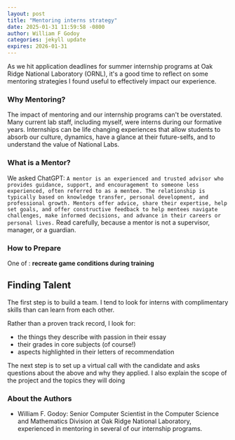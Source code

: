 ```yaml
---
layout: post
title: "Mentoring interns strategy"
date: 2025-01-31 11:59:58 -0800
author: William F Godoy
categories: jekyll update
expires: 2026-01-31
---
```


As we hit application deadlines for summer internship programs at Oak Ridge National Laboratory (ORNL), it's a good time to reflect on some mentoring strategies I found useful to effectively impact our experience.

### Why Mentoring?
The impact of mentoring and our internship programs can't be overstated. Many current lab staff, including myself, were interns during our formative years. Internships can be life changing experiences that allow students to absorb our culture, dynamics, have a glance at their future-selfs, and to understand the value of National Labs.

### What is a Mentor?
We asked ChatGPT: `A mentor is an experienced and trusted advisor who provides guidance, support, and encouragement to someone less experienced, often referred to as a mentee. The relationship is typically based on knowledge transfer, personal development, and professional growth. Mentors offer advice, share their expertise, help set goals, and offer constructive feedback to help mentees navigate challenges, make informed decisions, and advance in their careers or personal lives.` 
Read carefully, because a mentor is not a supervisor, manager, or a guardian.


### How to Prepare
One of : **recreate game conditions during training**

## Finding Talent
The first step is to build a team. I tend to look for interns with complimentary skills than can learn from each other.

Rather than a proven track record, I look for:

- the things they describe with passion in their essay
- their grades in core subjects (of course!)
- aspects highlighted in their letters of recommendation

The next step is to set up a virtual call with the candidate and asks questions about the above and why they applied. I also explain the scope of the project and the topics they will doing 


### About the Authors
- William F. Godoy: Senior Computer Scientist in the Computer Science and Mathematics Division at Oak Ridge National Laboratory, experienced in mentoring in several of our internship programs.